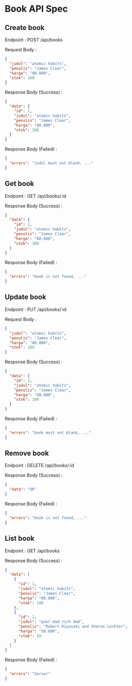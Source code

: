 # Book API Spec

## Create book

Endpoint : POST /api/books

Request Body :

```json
{
  "judul": "atomic habits",
  "penulis": "James Clear",
  "harga": "80.000",
  "stok": 100
}
```

Response Body (Success) :

```json
{
  "data": {
    "id": 1,
    "judul": "atomic habits",
    "penulis": "James Clear",
    "harga": "80.000",
    "stok": 100
  }
}
```

Response Body (Failed) :

```json
{
  "errors": "Judul must not blank, ..."
}
```

## Get book

Endpoint : GET /api/books/:id

Response Body (Success) :

```json
{
  "data": {
    "id": 1,
    "judul": "atomic habits",
    "penulis": "James Clear",
    "harga": "80.000",
    "stok": 100
  }
}
```

Response Body (Failed) :

```json
{
  "errors": "book is not found, ..."
}
```

## Update book

Endpoint : PUT /api/books/:id

Request Body :

```json
{
  "judul": "atomic habits",
  "penulis": "James Clear",
  "harga": "80.000",
  "stok": 100
}
```

Response Body (Success) :

```json
{
  "data": {
    "id": 1,
    "judul": "atomic habits",
    "penulis": "James Clear",
    "harga": "80.000",
    "stok": 100
  }
}
```

Response Body (Failed) :

```json
{
  "errors": "book must not blank, ..."
}
```

## Remove book

Endpoint : DELETE /api/books/:id

Response Body (Success) :

```json
{
  "data": "OK"
}
```

Response Body (Failed) :

```json
{
  "errors": "book is not found, ..."
}
```

## List book

Endpoint : GET /api/books

Response Body (Success) :

```json
{
  "data": [
    {
      "id": 1,
      "judul": "atomic habits",
      "penulis": "James Clear",
      "harga": "80.000",
      "stok": 100
    },
    {
      "id": 2,
      "judul": "poor dad rich dad",
      "penulis": "Robert Kiyosaki and Sharon Lechter",
      "harga": "50.000",
      "stok": 50
    }
  ]
}
```

Response Body (Failed) :

```json
{
  "errors": "Server"
}
```
